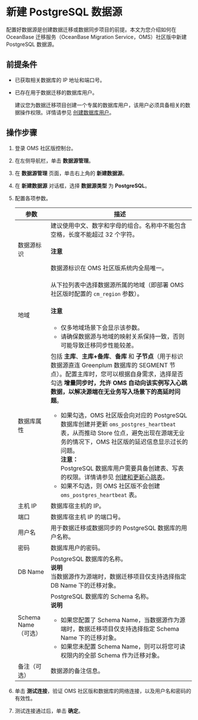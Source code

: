 # 新建 PostgreSQL 数据源

配置好数据源是创建数据迁移或数据同步项目的前提。本文为您介绍如何在 OceanBase 迁移服务（OceanBase Migration Service，OMS）社区版中新建 PostgreSQL 数据源。

## 前提条件

* 已获取相关数据库的 IP 地址和端口号。

* 已存在用于数据迁移的数据库用户。

  建议您为数据迁移项目创建一个专属的数据库用户，该用户必须具备相关的数据操作权限。详情请参见 [创建数据库用户](../300.create-a-database-user.md)。

## 操作步骤

1. 登录 OMS 社区版控制台。

2. 在左侧导航栏，单击 **数据源管理**。

3. 在 **数据源管理** 页面，单击右上角的 **新建数据源**。

4. 在 **新建数据源** 对话框，选择 **数据源类型** 为 **PostgreSQL**。

5. 配置各项参数。

   |   **参数**    |                     **描述**                |
   |-------------|--------------------------------------------------------|
   | 数据源标识       | 建议使用中文、数字和字母的组合。名称中不能包含空格，长度不能超过 32 个字符。 <main id="notice" type='notice'><h4>注意</h4><p>数据源标识在 OMS 社区版系统内全局唯一。</p></main>                                                                                                                                                                                                                                                                                |
   | 地域          | 从下拉列表中选择数据源所属的地域（即部署 OMS 社区版时配置的 `cm_region` 参数）。<main id="notice" type='notice'><h4>注意</h4><ul><li> 仅多地域场景下会显示该参数。   <li>请确保数据源与地域的映射关系保持一致，否则可能导致迁移同步性能较差。    </ul> </main>                                                                                                                  |
   | 数据库属性       | 包括 **主库**、**主库+备库**、**备库** 和 **子节点**（用于标识数据源直连 Greenplum 数据库的 SEGMENT 节点）。配置主库时，您可以根据自身需求，选择是否勾选 **增量同步时，允许 OMS 自动向该实例写入心跳数据，以解决源端在无业务写入场景下的高延时问题**。 <ul><li> 如果勾选，OMS 社区版会向对应的 PostgreSQL 数据库创建并更新 `oms_postgres_heartbeat` 表，从而推动 Store 位点，避免出现在源端无业务的情况下，OMS 社区版的延迟信息显示过长的问题。<br> **注意：** <br>PostgreSQL 数据库用户需要具备创建表、写表的权限。详情请参见 [创建和更新心跳表](../../600.data-migration/1600.migration-function-introduction/700.create-heartbeat.md)。   <li> 如果不勾选，则 OMS 社区版不会创建 `oms_postgres_heartbeat` 表。</ul>    |
   | 主机 IP       | 数据库宿主机的 IP。                                                                                                                                                                                                                                                                                 |
   | 端口          | 数据库宿主机 IP 的端口号。                                                                                                                                                                                                                                                                                                                                          |
   | 用户名         | 用于数据迁移或数据同步的 PostgreSQL 数据库的用户名称。                                                                                                                                                                                                                                                                                                                             |
   | 密码          | 数据库用户的密码。                                                                                                                                                                                                                                                                                                                                                |
   | DB Name | PostgreSQL 数据库的名称。<br>**说明**<br>当数据源作为源端时，数据迁移项目仅支持选择指定 DB Name 下的迁移对象。           |
   |Schema Name（可选）| PostgreSQL 数据库的 Schema 名称。<br>**说明**<ul><li>如果您配置了 Schema Name，当数据源作为源端时，数据迁移项目仅支持选择指定 Schema Name 下的迁移对象。 </li><li>如果您未配置 Schema Name，则可以将您可读权限内的全部 Schema 作为迁移对象。</li></ul>          |
   | 备注（可选）      | 数据源的备注信息。                                                                                                                                                                                                                                                                                                                                                |

6. 单击 **测试连接**，验证 OMS 社区版和数据库的网络连接，以及用户名和密码的有效性。

7. 测试连接通过后，单击 **确定**。
